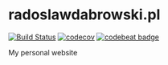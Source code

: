 # radoslawdabrowski.pl
[![Build Status](https://img.shields.io/travis/radoslawdabrowski/radoslawdabrowski.pl.svg?style=for-the-badge&logo=travis-ci)](https://travis-ci.org/radoslawdabrowski/radoslawdabrowski.pl)
[![codecov](https://img.shields.io/codecov/c/github/radoslawdabrowski/radoslawdabrowski.pl.svg?style=for-the-badge&logo=codecov)](https://codecov.io/gh/radoslawdabrowski/radoslawdabrowski.pl)
[![codebeat badge](https://codebeat.co/badges/144b3b07-2f45-409d-afc9-0f51edd58b16)](https://codebeat.co/projects/github-com-radoslawdabrowski-radoslawdabrowski-pl-master)


My personal website
